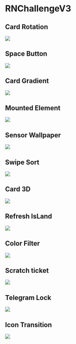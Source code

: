 # RNChallengeV3

## Card Rotation

<image src="./preview/card-rotation.gif"/>

## Space Button

<image src="./preview/space_button.gif"/>

## Card Gradient

<image src="./preview/card-gradient.gif"/>

## Mounted Element

<image src="./preview/mounted-element.gif"/>

## Sensor Wallpaper

<image src="./preview/sensor_wallpaper.gif"/>

## Swipe Sort

<image src="./preview/swipe_sort.gif"/>

## Card 3D

<image src="./preview/card_3d.gif"/>

## Refresh IsLand

<image src="./preview/refresh_island.gif"/>

## Color Filter

<image src="./preview/color_filter.gif"/>

## Scratch ticket

<image src="./preview/scratch_tickets.gif"/>

## Telegram Lock

<image src="./preview/telegram_lock.gif"/>

## Icon Transition

<image src="./preview/icon_transition.gif"/>
